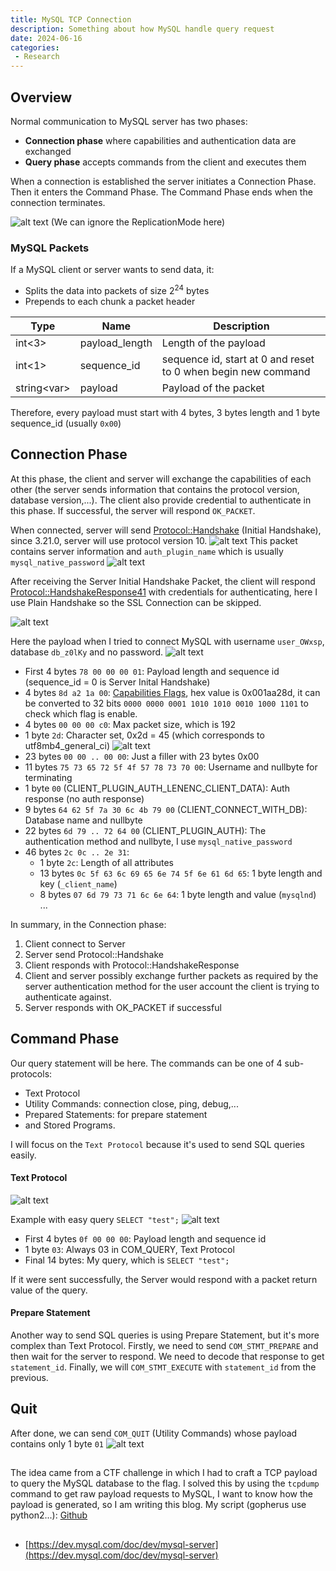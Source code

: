 ```yaml
---
title: MySQL TCP Connection
description: Something about how MySQL handle query request
date: 2024-06-16
categories:
 - Research
---
```


## Overview
Normal communication to MySQL server has two phases:
- **Connection phase** where capabilities and authentication data are exchanged
- **Query phase** accepts commands from the client and executes them

When a connection is established the server initiates a Connection Phase. Then it enters the Command Phase. The Command Phase ends when the connection terminates.


![alt text](assets/mysql-tcp/mysql-tcp.png)
(We can ignore the ReplicationMode here)

### MySQL Packets
If a MySQL client or server wants to send data, it:
- Splits the data into packets of size $2^{24}$ bytes
- Prepends to each chunk a packet header


| Type        | Name           | Description                                                   |
|-------------|----------------|---------------------------------------------------------------|
| int<3>      | payload_length | Length of the payload                                         |
| int<1>      | sequence_id    | sequence id, start at 0 and reset to 0 when begin new command |
| string\<var> | payload        | Payload of the packet                                         |

    
Therefore, every payload must start with 4 bytes, 3 bytes length and 1 byte sequence_id (usually `0x00`)
    
## Connection Phase
At this phase, the client and server will exchange the capabilities of each other (the server sends information that contains the protocol version, database version,...). The client also provide credential to authenticate in this phase. If successful, the server will respond `OK_PACKET`.
    
When connected, server will send [Protocol::Handshake](https://dev.mysql.com/doc/dev/mysql-server/latest/page_protocol_connection_phase_packets_protocol_handshake.html) (Initial Handshake), since 3.21.0, server will use protocol version 10.
![alt text](assets/mysql-tcp/mysql-tcp-1.png)
This packet contains server information and `auth_plugin_name` which is usually `mysql_native_password`
![alt text](assets/mysql-tcp/mysql-tcp-2.png)

After receiving the Server Initial Handshake Packet, the client will respond [Protocol::HandshakeResponse41](https://dev.mysql.com/doc/dev/mysql-server/latest/page_protocol_connection_phase_packets_protocol_handshake_response.html) with credentials for authenticating, here I use Plain Handshake so the SSL Connection can be skipped.

![alt text](assets/mysql-tcp/mysql-tcp-3.png)

Here the payload when I tried to connect MySQL with username `user_OWxsp`, database `db_z0lKy` and no password.
![alt text](assets/mysql-tcp/mysql-tcp-4.png)

- First 4 bytes `78 00 00 00 01`: Payload length and sequence id (sequence_id = 0 is Server Inital Handshake)
- 4 bytes `8d a2 1a 00`: [Capabilities Flags](https://dev.mysql.com/doc/dev/mysql-server/latest/group__group__cs__capabilities__flags.html), hex value is 0x001aa28d, it can be converted to 32 bits `0000 0000 0001 1010 1010 0010 1000 1101` to check which flag is enable.
- 4 bytes `00 00 00 c0`: Max packet size, which is 192
- 1 byte `2d`: Character set, 0x2d = 45 (which corresponds to utf8mb4_general_ci)
![alt text](assets/mysql-tcp/mysql-tcp-5.png)
- 23 bytes `00 00 .. 00 00`: Just a filler with 23 bytes 0x00
- 11 bytes `75 73 65 72 5f 4f 57 78 73 70 00`: Username and nullbyte for terminating
- 1 byte `00` (CLIENT_PLUGIN_AUTH_LENENC_CLIENT_DATA): Auth response (no auth response)
- 9 bytes `64 62 5f 7a 30 6c 4b 79 00` (CLIENT_CONNECT_WITH_DB): Database name and nullbyte
- 22 bytes `6d 79 .. 72 64 00` (CLIENT_PLUGIN_AUTH): The authentication method and nullbyte, I use `mysql_native_password`
- 46 bytes `2c 0c .. 2e 31`:
    - 1 byte `2c`: Length of all attributes
    - 13 bytes `0c 5f 63 6c 69 65 6e 74 5f 6e 61 6d 65`: 1 byte length and key (`_client_name`)
    - 8 bytes `07 6d 79 73 71 6c 6e 64`: 1 byte length and value (`mysqlnd`)
    ...


In summary, in the Connection phase:
1. Client connect to Server
2. Server send Protocol::Handshake
3. Client responds with Protocol::HandshakeResponse
4. Client and server possibly exchange further packets as required by the server authentication method for the user account the client is trying to authenticate against.
5. Server responds with OK_PACKET if successful
    
## Command Phase
Our query statement will be here. The commands can be one of 4 sub-protocols:
- Text Protocol
- Utility Commands: connection close, ping, debug,...
- Prepared Statements: for prepare statement
- and Stored Programs.
    
I will focus on the `Text Protocol` because it's used to send SQL queries easily.
#### Text Protocol
![alt text](assets/mysql-tcp/mysql-tcp-6.png)

Example with easy query `SELECT "test";`
![alt text](assets/mysql-tcp/mysql-tcp-7.png)
- First 4 bytes `0f 00 00 00`: Payload length and sequence id
- 1 byte `03`: Always 03 in COM_QUERY, Text Protocol
- Final 14 bytes: My query, which is `SELECT "test";`
    
If it were sent successfully, the Server would respond with a packet return value of the query.

#### Prepare Statement
Another way to send SQL queries is using Prepare Statement, but it's more complex than Text Protocol.
Firstly, we need to send `COM_STMT_PREPARE` and then wait for the server to respond. We need to decode that response to get `statement_id`. Finally, we will `COM_STMT_EXECUTE` with `statement_id` from the previous.
    
## Quit
After done, we can send `COM_QUIT` (Utility Commands) whose payload contains only 1 byte `01`
![alt text](assets/mysql-tcp/mysql-tcp-8.png)

##
The idea came from a CTF challenge in which I had to craft a TCP payload to query the MySQL database to the flag. I solved this by using the `tcpdump` command to get raw payload requests to MySQL, I want to know how the payload is generated, so I am writing this blog.
My script (gopherus use python2...): [Github](https://github.com/dAd0qbu/db-tcp-gen/)

##
- [https://dev.mysql.com/doc/dev/mysql-server](https://dev.mysql.com/doc/dev/mysql-server)